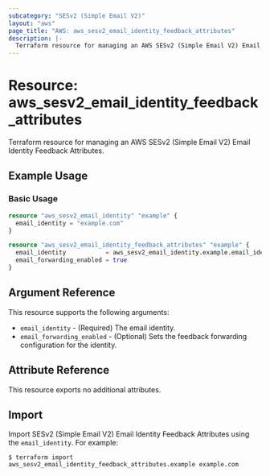 ```yaml
---
subcategory: "SESv2 (Simple Email V2)"
layout: "aws"
page_title: "AWS: aws_sesv2_email_identity_feedback_attributes"
description: |-
  Terraform resource for managing an AWS SESv2 (Simple Email V2) Email Identity Feedback Attributes.
---
```


# Resource: aws_sesv2_email_identity_feedback_attributes

Terraform resource for managing an AWS SESv2 (Simple Email V2) Email Identity Feedback Attributes.

## Example Usage

### Basic Usage

```terraform
resource "aws_sesv2_email_identity" "example" {
  email_identity = "example.com"
}

resource "aws_sesv2_email_identity_feedback_attributes" "example" {
  email_identity           = aws_sesv2_email_identity.example.email_identity
  email_forwarding_enabled = true
}
```

## Argument Reference

This resource supports the following arguments:

* `email_identity` - (Required) The email identity.
* `email_forwarding_enabled` - (Optional) Sets the feedback forwarding configuration for the identity.

## Attribute Reference

This resource exports no additional attributes.

## Import

Import SESv2 (Simple Email V2) Email Identity Feedback Attributes using the `email_identity`. For example:

```
$ terraform import aws_sesv2_email_identity_feedback_attributes.example example.com
```
